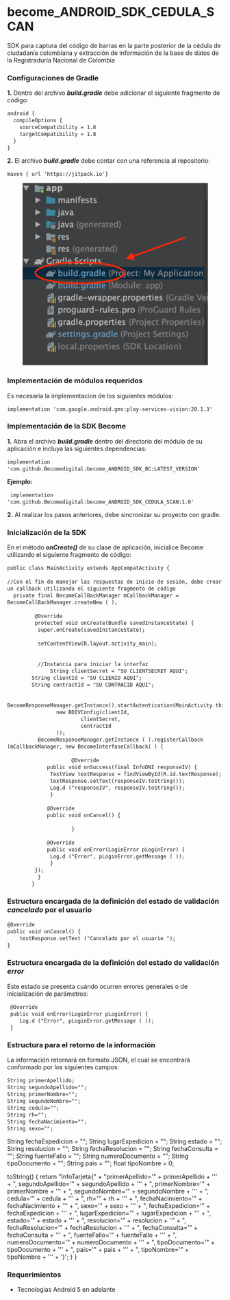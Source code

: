# become_ANDROID_SDK_CEDULA_SCAN
SDK para captura del código de barras en la parte posterior de la cédula de ciudadanía colombiana y extracción de información de la base de datos de la Registraduría Nacional de Colombia

 ### Configuraciones de Gradle

**1.** Dentro del archivo **_build.gradle_** debe adicionar el siguiente fragmento de código:

    android {
      compileOptions {
        sourceCompatibility = 1.8
        targetCompatibility = 1.8
      }
    }
    
**2.** El archivo **_build.gradle_** debe contar con una referencia al repositorio:

	maven { url 'https://jitpack.io'}
<p align="center">
  <img src="https://github.com/Becomedigital/become_ANDROID_SDK_BC/blob/main/build_gradle.png">
</p>

### Implementación de módulos requeridos

Es necesaria la implementacion de los siguientes módulos:

	implementation 'com.google.android.gms:play-services-vision:20.1.3'

### Implementación de la SDK Become

**1.**  Abra el archivo **_build.gradle_** dentro del directorio del módulo de su aplicación e incluya las siguientes dependencias:
    
    implementation 'com.github.Becomedigital:become_ANDROID_SDK_BC:LATEST_VERSION'
      
**Ejemplo:**
    
     implementation 'com.github.Becomedigital:become_ANDROID_SDK_CEDULA_SCAN:1.0'
    
**2.**  Al realizar los pasos anteriores, debe sincronizar su proyecto con gradle.

### Inicialización de la SDK

En el método **_onCreate()_** de su clase de aplicación, inicialice Become utilizando el siguiente fragmento de código:

    public class MainActivity extends AppCompatActivity {    

    //Con el fin de manejar las respuestas de inicio de sesión, debe crear un callback utilizando el siguiente fragmento de código 
      private final BecomeCallBackManager mCallbackManager = BecomeCallBackManager.createNew ( );  
      
		     @Override  
		     protected void onCreate(Bundle savedInstanceState) {  
		      super.onCreate(savedInstanceState);  
		      
		      setContentView(R.layout.activity_main);
		    
	
		      //Instancia para iniciar la interfaz
		          String clientSecret = "SU CLIENTSECRET AQUI";
            String clientId = "SU CLIENID AQUI";
            String contractId = "SU CONTRACID AQUI";

            BecomeResponseManager.getInstance().startAutentication(MainActivity.this,
                    new BDIVConfig(clientId,
                            clientSecret,
                            contractId
                    ));
		      BecomeResponseManager.getInstance ( ).registerCallback (mCallbackManager, new BecomeInterfaseCallback( ) {  
          
                         @Override  
    		     public void onSuccess(final InfoDNI responseIV) {  
    		      TextView textResponse = findViewById(R.id.textResponse);  
    		      textResponse.setText(responseIV.toString());  
    		      Log.d ("responseIV", responseIV.toString());  
    		      }  
  		      
    		     @Override  
    		     public void onCancel() {  
    		      
                         }  
           
    		     @Override  
    		     public void onError(LoginError pLoginError) {  
    		      Log.d ("Error", pLoginError.getMessage ( ));  
    		      }  		      
		     });  
		      }  
		    }

### Estructura encargada de la definición del estado de validación _cancelado_ por el usuario

	@Override  
	public void onCancel() { 
	    textResponse.setText ("Cancelado por el usuario ");  
	}

### Estructura encargada de la definición del estado de validación _error_

Este estado se presenta cuándo ocurren errores generales o de inicialización de parámetros:

	 @Override  
	 public void onError(LoginError pLoginError) {
	    Log.d ("Error", pLoginError.getMessage ( ));
	 }

### Estructura para el retorno de la información

La información retornará en formato JSON, el cual se encontrará conformado por los siguientes campos:

	String primerApellido;
	String segundoApellido="";
	String primerNombre="";
	String segundoNombre="";
	String cedula="";
	String rh="";
	String fechaNacimiento="";
	String sexo="";
 String fechaExpedicion = "";
 String lugarExpedicion = "";
 String estado = "";
 String resolucion = "";
 String fechaResolucion = "";
 String fechaConsulta = "";
 String fuenteFallo = "";
 String numeroDocumento = "";
 String tipoDocumento = "";
 String pais = "";
 float tipoNombre = 0;

toString() {
        return "InfoTarjeta{" +
                "primerApellido='" + primerApellido + '\'' +
                ", segundoApellido='" + segundoApellido + '\'' +
                ", primerNombre='" + primerNombre + '\'' +
                ", segundoNombre='" + segundoNombre + '\'' +
                ", cedula='" + cedula + '\'' +
                ", rh='" + rh + '\'' +
                ", fechaNacimiento='" + fechaNacimiento + '\'' +
                ", sexo='" + sexo + '\'' +
                ", fechaExpedicion='" + fechaExpedicion + '\'' +
                ", lugarExpedicion='" + lugarExpedicion + '\'' +
                ", estado='" + estado + '\'' +
                ", resolucion='" + resolucion + '\'' +
                ", fechaResolucion='" + fechaResolucion + '\'' +
                ", fechaConsulta='" + fechaConsulta + '\'' +
                ", fuenteFallo='" + fuenteFallo + '\'' +
                ", numeroDocumento='" + numeroDocumento + '\'' +
                ", tipoDocumento='" + tipoDocumento + '\'' +
                ", pais='" + pais + '\'' +
                ", tipoNombre='" + tipoNombre + '\'' +
                '}';
    }
	}

### Requerimientos

* Tecnologias
	Android 5 en adelante
